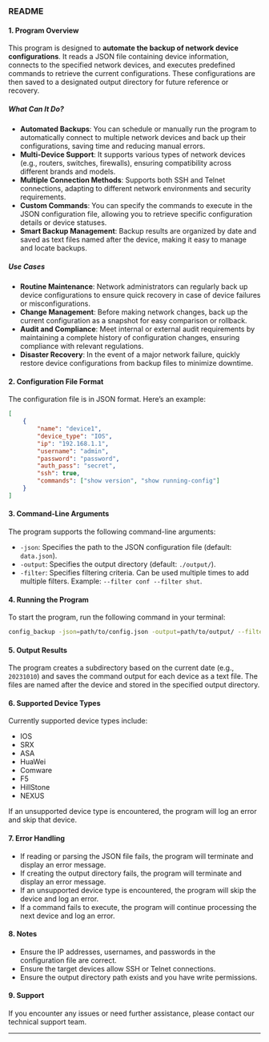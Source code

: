 ### README

#### 1. Program Overview  
This program is designed to **automate the backup of network device configurations**. It reads a JSON file containing device information, connects to the specified network devices, and executes predefined commands to retrieve the current configurations. These configurations are then saved to a designated output directory for future reference or recovery.

##### What Can It Do?  
- **Automated Backups**: You can schedule or manually run the program to automatically connect to multiple network devices and back up their configurations, saving time and reducing manual errors.  
- **Multi-Device Support**: It supports various types of network devices (e.g., routers, switches, firewalls), ensuring compatibility across different brands and models.  
- **Multiple Connection Methods**: Supports both SSH and Telnet connections, adapting to different network environments and security requirements.  
- **Custom Commands**: You can specify the commands to execute in the JSON configuration file, allowing you to retrieve specific configuration details or device statuses.  
- **Smart Backup Management**: Backup results are organized by date and saved as text files named after the device, making it easy to manage and locate backups.  

##### Use Cases  
- **Routine Maintenance**: Network administrators can regularly back up device configurations to ensure quick recovery in case of device failures or misconfigurations.  
- **Change Management**: Before making network changes, back up the current configuration as a snapshot for easy comparison or rollback.  
- **Audit and Compliance**: Meet internal or external audit requirements by maintaining a complete history of configuration changes, ensuring compliance with relevant regulations.  
- **Disaster Recovery**: In the event of a major network failure, quickly restore device configurations from backup files to minimize downtime.  

#### 2. Configuration File Format  
The configuration file is in JSON format. Here’s an example:  

```json
[
    {
        "name": "device1",
        "device_type": "IOS",
        "ip": "192.168.1.1",
        "username": "admin",
        "password": "password",
        "auth_pass": "secret",
        "ssh": true,
        "commands": ["show version", "show running-config"]
    }
]
```

#### 3. Command-Line Arguments  
The program supports the following command-line arguments:  
- `-json`: Specifies the path to the JSON configuration file (default: `data.json`).  
- `-output`: Specifies the output directory (default: `./output/`).  
- `-filter`: Specifies filtering criteria. Can be used multiple times to add multiple filters. Example: `--filter conf --filter shut`.  

#### 4. Running the Program  
To start the program, run the following command in your terminal:  

```bash
config_backup -json=path/to/config.json -output=path/to/output/ --filter conf --filter shut
```

#### 5. Output Results  
The program creates a subdirectory based on the current date (e.g., `20231010`) and saves the command output for each device as a text file. The files are named after the device and stored in the specified output directory.  

#### 6. Supported Device Types  
Currently supported device types include:  
- IOS  
- SRX  
- ASA  
- HuaWei  
- Comware  
- F5  
- HillStone  
- NEXUS  

If an unsupported device type is encountered, the program will log an error and skip that device.  

#### 7. Error Handling  
- If reading or parsing the JSON file fails, the program will terminate and display an error message.  
- If creating the output directory fails, the program will terminate and display an error message.  
- If an unsupported device type is encountered, the program will skip the device and log an error.  
- If a command fails to execute, the program will continue processing the next device and log an error.  

#### 8. Notes  
- Ensure the IP addresses, usernames, and passwords in the configuration file are correct.  
- Ensure the target devices allow SSH or Telnet connections.  
- Ensure the output directory path exists and you have write permissions.  

#### 9. Support  
If you encounter any issues or need further assistance, please contact our technical support team.  

---  